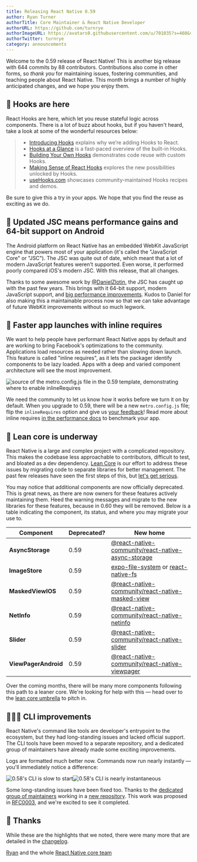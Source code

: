 ```yaml
---
title: Releasing React Native 0.59
author: Ryan Turner
authorTitle: Core Maintainer & React Native Developer
authorURL: https://github.com/turnrye
authorImageURL: https://avatars0.githubusercontent.com/u/701035?s=460&v=4
authorTwitter: turnrye
category: announcements
---
```


Welcome to the 0.59 release of React Native! This is another big release with 644 commits by 88 contributors. Contributions also come in other forms, so _thank you_ for maintaining issues, fostering communities, and teaching people about React Native. This month brings a number of highly anticipated changes, and we hope you enjoy them.

## 🎣 Hooks are here

React Hooks are here, which let you reuse stateful logic across components. There is a lot of buzz about hooks, but if you haven't heard, take a look at some of the wonderful resources below:

> * [Introducing Hooks](https://reactjs.org/docs/hooks-intro.html) explains why we’re adding Hooks to React.
> * [Hooks at a Glance](https://reactjs.org/docs/hooks-overview.html) is a fast-paced overview of the built-in Hooks.
> * [Building Your Own Hooks](https://reactjs.org/docs/hooks-custom.html) demonstrates code reuse with custom Hooks.
> * [Making Sense of React Hooks](https://medium.com/@dan_abramov/making-sense-of-react-hooks-fdbde8803889) explores the new possibilities unlocked by Hooks.
> * [useHooks.com](https://usehooks.com/) showcases community-maintained Hooks recipes and demos.

Be sure to give this a try in your apps. We hope that you find the reuse as exciting as we do.

## 📱 Updated JSC means performance gains and 64-bit support on Android

The Android platform on React Native has an embedded WebKit JavaScript engine that powers most of your application (it's called the "JavaScript Core" or "JSC"). The JSC was quite out of date, which meant that a lot of modern JavaScript features weren't supported. Even worse, it performed poorly compared iOS's modern JSC. With this release, that all changes.

Thanks to some awesome work by [@DanielZlotin](https://github.com/danielzlotin), the JSC has caught up with the past few years. This brings with it 64-bit support, modern JavaScript support, and [big performance improvements](https://github.com/react-native-community/jsc-android-buildscripts/tree/master/measure). Kudos to Daniel for also making this a maintainable process now so that we can take advantage of future WebKit improvements without so much legwork.

## 💨 Faster app launches with inline requires

We want to help people have performant React Native apps by default and are working to bring Facebook's optimizations to the community. Applications load resources as needed rather than slowing down launch. This feature is called "inline requires", as it lets the packager identify components to be lazy loaded. Apps with a deep and varied component architecture will see the most improvement.

![source of the `metro.config.js` file in the 0.59 template, demonstrating where to enable `inlineRequires`](/react-native/blog/assets/inline-requires.png)

We need the community to let us know how it works before we turn it on by default. When you upgrade to 0.59, there will be a new `metro.config.js` file; flip the `inlineRequires` option and give us [your feedback](https://twitter.com/hashtag/inline-requires)! Read more about inline requires [in the performance docs](https://facebook.github.io/react-native/docs/0.56/performance#inline-requires) to benchmark your app.

## 🚅 Lean core is underway

React Native is a large and complex project with a complicated repository. This makes the codebase less approachable to contributors, difficult to test, and bloated as a dev dependency. [Lean Core](https://github.com/react-native-community/discussions-and-proposals/issues/6) is our effort to address these issues by migrating code to separate libraries for better management. The past few releases have seen the first steps of this, but [let's get serious](https://www.youtube.com/watch?v=FMLKb4or8yg).

You may notice that additional components are now officially deprecated. This is great news, as there are now owners for these features actively maintaining them. Heed the warning messages and migrate to the new libraries for these features, because in 0.60 they will be removed. Below is a table indicating the component, its status, and where you may migrate your use to.

| Component            | Deprecated? | New home                                                                                                                                                 |
| -------------------- | ----------- | -------------------------------------------------------------------------------------------------------------------------------------------------------- |
| **AsyncStorage**     | 0.59        | [@react-native-community/react-native-async-storage](https://github.com/react-native-community/react-native-async-storage)                               |
| **ImageStore**       | 0.59        | [expo-file-system](https://github.com/expo/expo/tree/master/packages/expo-file-system) or [react-native-fs](https://github.com/itinance/react-native-fs) |
| **MaskedViewIOS**    | 0.59        | [@react-native-community/react-native-masked-view](https://github.com/react-native-community/react-native-masked-view)                                   |
| **NetInfo**          | 0.59        | [@react-native-community/react-native-netinfo](https://github.com/react-native-community/react-native-netinfo)                                           |
| **Slider**           | 0.59        | [@react-native-community/react-native-slider](https://github.com/react-native-community/react-native-slider)                                             |
| **ViewPagerAndroid** | 0.59        | [@react-native-community/react-native-viewpager](https://github.com/react-native-community/react-native-viewpager)                                       |

Over the coming months, there will be many more components following this path to a leaner core. We're looking for help with this &mdash; head over to the [lean core umbrella](https://github.com/facebook/react-native/issues/23313) to pitch in.

## 👩🏽‍💻 CLI improvements

React Native's command like tools are developer's entrypoint to the ecosystem, but they had long-standing issues and lacked official support. The CLI tools have been moved to a separate repository, and a dedicated group of maintainers have already made some exciting improvements.

Logs are formatted much better now. Commands now run nearly instantly &mdash; you'll immediately notice a difference:

![0.58's CLI is slow to start](/react-native/blog/assets/0.58-cli-speed.png)![0.58's CLI is nearly instantaneous](/react-native/blog/assets/0.59-cli-speed.png)

Some long-standing issues have been fixed too. Thanks to the [dedicated group of maintainers](https://blog.callstack.io/the-react-native-cli-has-a-new-home-79b63838f0e6) working in a [new repository](https://github.com/react-native-community/react-native-cli). This work was proposed in [RFC0003](https://github.com/react-native-community/discussions-and-proposals/blob/master/proposals/0003-Extracted-Command-Line-Tools.md), and we're excited to see it completed.

## 🤗 Thanks

While these are the highlights that we noted, there were many more that are detailed in the [changelog](https://github.com/react-native-community/react-native-releases/blob/master/CHANGELOG.md).

[Ryan](https://github.com/turnrye) and the whole [React Native core team](https://twitter.com/reactnative)
